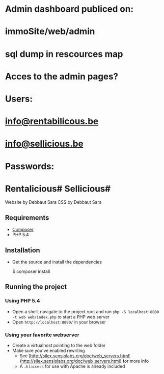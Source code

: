 # Admin dashboard publiced on:
# immoSite/web/admin

 # sql dump in rescources map 



# Acces to the admin pages?

# Users:
# info@rentabilicous.be 
# info@sellicious.be
 #  Passwords:
# Rentalicious# Sellicious# 


Website by Debbaut Sara 
CSS by Debbaut Sara


## Requirements

- [Composer](http://getcomposer.org/)
- PHP 5.4

## Installation

- Get the source and install the dependencies

	$ composer install

## Running the project

### Using PHP 5.4

- Open a shell, navigate to the project root and run `php -S localhost:8080 -t web web/index.php` to start a PHP web server
- Open `http://localhost:8080/` in your browser

### Using your favorite webserver

- Create a virtualhost pointing to the web folder
- Make sure you've enabled rewriting
	- See [http://silex.sensiolabs.org/doc/web_servers.html](http://silex.sensiolabs.org/doc/web_servers.html) for more info
	- A `.htaccess` for use with Apache is already included